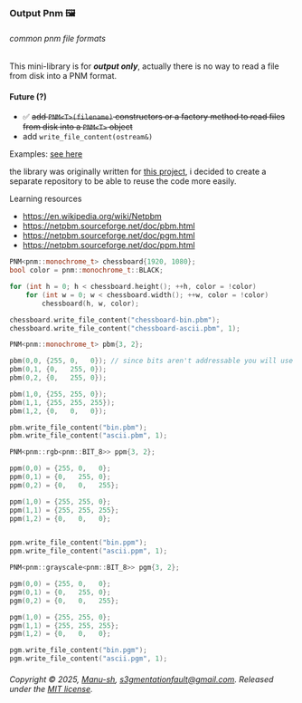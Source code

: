 ### Output Pnm :framed_picture:
###### common pnm file formats

This mini-library is for *__output only__*, actually there is no way to read a file from disk into a PNM format.

#### Future (?)
- :white_check_mark: ~~add `PNM<T>(filename)` constructors or a factory method to read files from disk into a `PNM<T>` object~~
- add `write_file_content(ostream&)`


Examples: [see here](https://github.com/Manu-sh/example-opnm)

the library was originally written for [this project](https://github.com/Manu-sh/cuda-mandelbrot), i decided to create a separate repository to be able to reuse the code more easily.

Learning resources

- https://en.wikipedia.org/wiki/Netpbm
- https://netpbm.sourceforge.net/doc/pbm.html
- https://netpbm.sourceforge.net/doc/pgm.html
- https://netpbm.sourceforge.net/doc/ppm.html

```cpp
PNM<pnm::monochrome_t> chessboard{1920, 1080};
bool color = pnm::monochrome_t::BLACK;

for (int h = 0; h < chessboard.height(); ++h, color = !color)
    for (int w = 0; w < chessboard.width(); ++w, color = !color)
        chessboard(h, w, color);

chessboard.write_file_content("chessboard-bin.pbm");
chessboard.write_file_content("chessboard-ascii.pbm", 1);

PNM<pnm::monochrome_t> pbm{3, 2};

pbm(0,0, {255, 0,   0}); // since bits aren't addressable you will use a different syntax
pbm(0,1, {0,   255, 0});
pbm(0,2, {0,   255, 0});

pbm(1,0, {255, 255, 0});
pbm(1,1, {255, 255, 255});
pbm(1,2, {0,   0,   0});

pbm.write_file_content("bin.pbm");
pbm.write_file_content("ascii.pbm", 1);

PNM<pnm::rgb<pnm::BIT_8>> ppm{3, 2};

ppm(0,0) = {255, 0,   0};
ppm(0,1) = {0,   255, 0};
ppm(0,2) = {0,   0,   255};

ppm(1,0) = {255, 255, 0};
ppm(1,1) = {255, 255, 255};
ppm(1,2) = {0,   0,   0};


ppm.write_file_content("bin.ppm");
ppm.write_file_content("ascii.ppm", 1);

PNM<pnm::grayscale<pnm::BIT_8>> pgm{3, 2};

pgm(0,0) = {255, 0,   0};
pgm(0,1) = {0,   255, 0};
pgm(0,2) = {0,   0,   255};

pgm(1,0) = {255, 255, 0};
pgm(1,1) = {255, 255, 255};
pgm(1,2) = {0,   0,   0};

pgm.write_file_content("bin.pgm");
pgm.write_file_content("ascii.pgm", 1);

```

###### Copyright © 2025, [Manu-sh](https://github.com/Manu-sh), s3gmentationfault@gmail.com. Released under the [MIT license](LICENSE).

